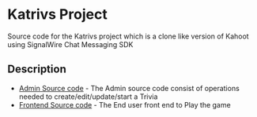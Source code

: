 # Katrivs Project 

Source code for the Katrivs project which is a clone like version of Kahoot using SignalWire Chat Messaging SDK

## Description

- [Admin Source code](./katrivs-admin/) - The Admin source code consist of operations needed to create/edit/update/start a Trivia
- [Frontend Source code](./katrivs-frontend/) - The End user front end to Play the game